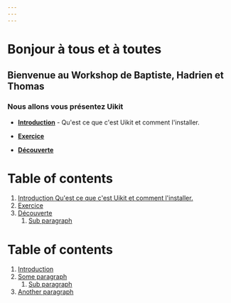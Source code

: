```yaml
---
---
---
```


# Bonjour à tous et à toutes

## Bienvenue au Workshop de Baptiste, Hadrien et Thomas

### Nous allons vous présentez Uikit


- __[Introduction](https://docs.google.com/presentation/d/1ePlkLwS9Ew6DiZe_D98PFSBxpbx93JIVX8h5atwk-Dg/edit?usp=sharing)__ - Qu'est ce que c'est Uikit et comment l'installer.

- __[Exercice](./Exercice/README.md)__ 

- __[Découverte](./Exercice/docs2.md)__


# Table of contents
1. [Introduction Qu'est ce que c'est Uikit et comment l'installer.](https://docs.google.com/presentation/d/1ePlkLwS9Ew6DiZe_D98PFSBxpbx93JIVX8h5atwk-Dg/edit?usp=sharing)
2. [Exercice](./Exercice/README.md)
3. [Découverte](./Exercice/docs2.md)
    1. [Sub paragraph](#subparagraph1)


# Table of contents
1. [Introduction](#introduction)
2. [Some paragraph](#paragraph1)
    1. [Sub paragraph](#subparagraph1)
3. [Another paragraph](#paragraph2)


